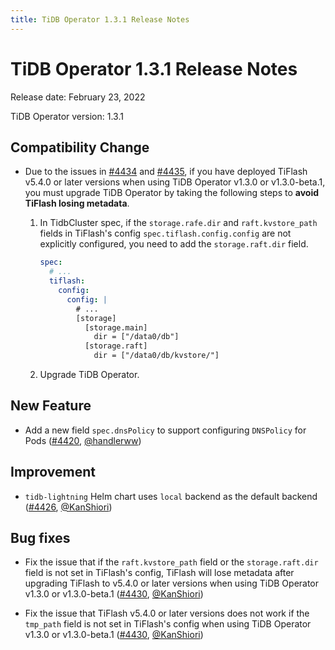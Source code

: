 ```yaml
---
title: TiDB Operator 1.3.1 Release Notes
---
```


# TiDB Operator 1.3.1 Release Notes

Release date: February 23, 2022

TiDB Operator version: 1.3.1

## Compatibility Change

- Due to the issues in [#4434](https://github.com/pingcap/tidb-operator/pull/4434) and [#4435](https://github.com/pingcap/tidb-operator/pull/4435), if you have deployed TiFlash v5.4.0 or later versions when using TiDB Operator v1.3.0 or v1.3.0-beta.1, you must upgrade TiDB Operator by taking the following steps to **avoid TiFlash losing metadata**.

    1. In TidbCluster spec, if the `storage.rafe.dir` and `raft.kvstore_path` fields in TiFlash's config `spec.tiflash.config.config` are not explicitly configured, you need to add the `storage.raft.dir` field.
    
        ```yaml
        spec:
          # ...
          tiflash:
            config:
              config: |
                # ...
                [storage]
                  [storage.main]
                    dir = ["/data0/db"]
                  [storage.raft]
                    dir = ["/data0/db/kvstore/"]
        ```
      
    2. Upgrade TiDB Operator.

## New Feature

- Add a new field `spec.dnsPolicy` to support configuring `DNSPolicy` for Pods ([#4420](https://github.com/pingcap/tidb-operator/pull/4420), [@handlerww](https://github.com/handlerww))

## Improvement

- `tidb-lightning` Helm chart uses `local` backend as the default backend ([#4426](https://github.com/pingcap/tidb-operator/pull/4426), [@KanShiori](https://github.com/KanShiori))

## Bug fixes

- Fix the issue that if the `raft.kvstore_path` field or the `storage.raft.dir` field is not set in TiFlash's config, TiFlash will lose metadata after upgrading TiFlash to v5.4.0 or later versions when using TiDB Operator v1.3.0 or v1.3.0-beta.1 ([#4430](https://github.com/pingcap/tidb-operator/pull/4430), [@KanShiori](https://github.com/KanShiori))

- Fix the issue that TiFlash v5.4.0 or later versions does not work if the `tmp_path` field is not set in TiFlash's config when using TiDB Operator v1.3.0 or v1.3.0-beta.1 ([#4430](https://github.com/pingcap/tidb-operator/pull/4430), [@KanShiori](https://github.com/KanShiori))
